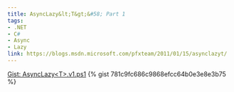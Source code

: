 ```yaml
---
title: AsyncLazy&lt;T&gt;&#58; Part 1
tags:
- .NET
- C#
- Async
- Lazy
link: https://blogs.msdn.microsoft.com/pfxteam/2011/01/15/asynclazyt/
---
```

<noscript>
  <a href="https://gist.github.com/781c9fc686c9868efcc64b0e3e8e3b75">Gist: AsyncLazy&lt;T&gt;.v1.ps1</a>
</noscript>
{% gist 781c9fc686c9868efcc64b0e3e8e3b75 %}
